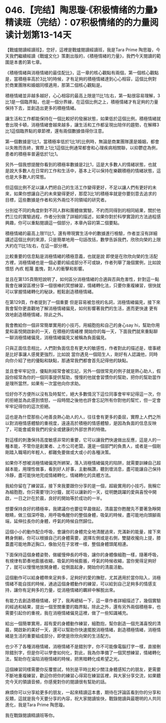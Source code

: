 # 046.【完结】陶思璇·《积极情绪的力量》精读班（完结）：07积极情绪的的力量阅读计划第13-14天

【戰爐閱讀經讀班】，您好，這裡是戰爐閱讀經讀班，我是Tara Prime 陶思璇，今天我們繼續經讀《戰爐文化》策劃出版的，《積極情緒的力量》，我們今天閱讀的範圍是本書的第七章。

《積極情緒與消極情緒的最佳配比》，這一章的核心觀點有兩個，第一個核心觀點是，當積極率高於3比1的時候，才有足夠的積極情緒達到心心相容，這個比例對於商業團隊和婚姻同樣適用，那第二個核心觀點是。

積極情緒並非越多越好，心心相容的最高上限是11比1左右，第一點很容易理解，3比1是一個臨界點，也是一個分界線，在這個比例之上，積極情緒才有足夠的力量保持下去，並創造出更多的積極情緒。

讓生活和工作都能保持在一個比較好的發展狀態，如果低於這個比例，積極情緒就會出現卡頓，消極情緒會越來越多，讓生活和工作都呈現出陪伴的趨勢，在解釋3比1這個臨界點的章節裡，還有兩個數據值得你注意。

第一個數據是1比1，當積極率低於1比1的比例時，無論是商業團隊還是婚姻，都會以失敗而告終，實際上1比1這個比例通常都會和心理疾病相關聯，以抑鬱症為例，患者的積極率普遍低於1比1。

另外一個我想提醒你看到的積極率數據是2比1，這是大多數人的情緒狀態，也就是說大多數人在日常的工作和生活中，基本上可以保持在樂觀積極的情緒狀態，這也是大多數人的常態。

但這個比例不足以讓人們把自己的生活工作變得更好，不足以讓人們有更好的未來，如果你想讓自己的未來變得更好，那麼3比1的積極率就是你要刻意去追求的目標，這些數據是作者和另外兩位不同領域的研究者。

分別從不同的角度針對不同人群和團體做實驗，不約而同得到的相同結果，關於他們三位的實驗過程，作者分別做了詳細的描述，如果你對於科學實證的方法過程感興趣，你可以重點閱讀這一個部分，本章內容的第二個要點。

積極情緒的最高上限11比1，還有帶現實生活中的數據進行檢驗，作者並沒有詳細講述這個比例的來源，只是簡單地用一句話改括，數學告訴我們，欣欣向榮的上限大約在11比1左右，在這一部分裡。

比較重要的信息點是消極情緒的積極意義，也就是說 即使是在欣欣向榮的生活配方裡，消極情緒也是一個必要的組成部分不可或缺，作者列舉了幾個實例，比如說 憤怒 內疚 輕蔑 羞愧，對人的衝擊和影響。

並且在第135頁簡短說明了，如何區分消極情緒的合適與否與危害性，針對這一點 我會在練習區裡分享一個很棒的冥想練習，情緒轉化法，只要你重複練習，很快就可以掌握情緒轉化的秘訣，輕鬆創造積極情緒。

在第129頁，作者提到了一個重要 但是容易被忽視的名詞，消極情緒偏見，接下來 我會幫你更直觀地了解消極情緒偏見，如何影響著我們的生活，進而更快速 更有效地創造積極情緒，除此之外。

我會教給你一個非常簡單實用的小技巧，用細胞抱和自己的身心say hi，幫助你用愛和喜悅開啟新的一天，在積極的情緒裡 開始你的每一天，下面我們就來重點聊一聊消極情緒偏見，消極情緒偏見又被稱為負面偏見。

只與正面信息相比，人們對負面信息有更大的敏感性，作者對此的描述是，壞事總是比好事讓人感覺更強烈，比如說 當你遇見一個陌生人，剛好有人認識他，同時向你介紹了他的優點和缺點，那通常我們都會首先記得他的缺點。

並且會牢牢記住，優點則經常會被忘記，另外一個很常見的例子就是熱心助人，假設你經常為你的一個同事提供幫助，慢慢的他就會習慣你的幫助，把你的幫助當作是理所當然，如果有一次當他向你求助。

恰好你不方便所以沒有及時幫忙，絕大多數情況下這位同事會牢牢記得這一次，你的拒絕並為此感到憤怒，一段時間之後他也許會忘記所有你對他的幫忙，但一定會牢牢記得你的這次拒絕。

這也是為什麼那些心地善良熱心助人的人，往往會有更多的委屈，實際上人們之所以對消極情感體驗的重視度，遠遠高於積極的情感體驗，是因為負面的信息反映了，可能會威脅我們的安全或健康的外部世界的特徵。

對這樣的刺激保持高度敏感非常的重要，它可以讓我們快速做出反應，這是人的一種本能，不管你是創業者、上市公司老闆，還是一個部門的負責人，或者是一個剛剛踏入職場的年輕人，都難免要做或大或小的各種決策。

如果你不想被消極情緒偏見所綁架，落入消極情緒偏見的陷阱，就需要訓練自己超越本能，用理性做事，看到好人好事，主動稱讚，聽到壞消息，盡可能讓自己保持冷靜，盡可能快地完成情緒轉化，情緒轉化的具體方法。

我給你留在了練習區，接下來我要跟你分享的是一個，超級實用的小技巧，我稱它為細胞胞，你只需要1到3分鐘，就可以讓新的一天，從明艷跳躍的愛與喜悅中開啟，一日之計在於晨，良好的開始等於成功的一半。

想要保持良好的積極率，我建議你也要從早晨做起，清晨當你甦醒先不要著急睜開眼睛，做三個深呼吸，用呼吸喚醒你的整個身體，吸氣的時候，盡可能地向頭腳兩端，延伸拉長你的身體，呼氣的時候自然歸位。

這個小小的動作配合呼吸，會讓你的身體完全地清醒過來，充滿新的能量，接下來轉身側躺，你可以根據自己的身體需要，選擇左側或是右側，雙腿收攏向上提，膝蓋盡可能地靠近胸口，像胎兒在子宮裡一樣，整個身體頭尾相連。

下面保持這個身體姿勢，做緩慢伸長的呼吸，讓你的身體像細胞一樣，隨著呼吸，有規律有節奏地膨脹收縮，吸氣的時候膨脹，呼氣的時候收縮，當你覺得足夠好了，就可以慢慢地放開身體，從側面起身，開始你的清晨活動。

這個動作可以給身體帶來足夠多，足夠好的愛的撫慰，尤其適用於當你陷入，消極情緒不能自拔的時候，通過這個身體動作的練習，可以給到自己足夠多的情感支持，讓你有足夠多的力量，從消極情緒的羈絆中解脫出來。

有能力去創造積極情緒，好了，我再總結一下，這一章作者詳細描述了，幾個實驗的經過和結果，提出一個至關重要的臨界點，除此之外，還有另外兩個積極率，也需要引起你的重視，我在消極情緒偏見這裡，做了一些知識補充。

給出一個簡單實用，超有愛的身體動作練習，細胞抱，幫你創造一個充滿喜悅的清晨，開啟新的美好一天，還可以幫助你快速擺脫消極情緒，創造積極情緒，消極情緒是生活的重要組成部分，即使是欣欣向榮的生活配方。

也少不了各種消極情緒，消極情緒不是錯別字，你不可能像電腦打字一樣，直接刪除錯別字，但是你可以學會如何化，對此，我為你準備了一個冥想練習，情緒轉化法，幫助你在淪陷消極情緒的時候，把黑暗轉化成希望之光。

這個練習同樣需要你反覆嘗試，特別是平時比較少關注身體感知力的朋友，更需要不斷地重複練習，歡迎你把你的練習心得寫在練習區裡，與大家分享交流，如果聽完今天的領讀音頻，你感覺對你的閱讀很有幫助的話。

麻煩你可以分享給更多的朋友，一起來精讀這本書，期待在評論區看到你的分享和反饋，這就是我今天要分享的內容，祝大家閱讀愉快，戰錄閱讀與最聰明的人共同進化，我是Tara Prime 陶思璇。

我在戰錄閱讀精讀班等你。